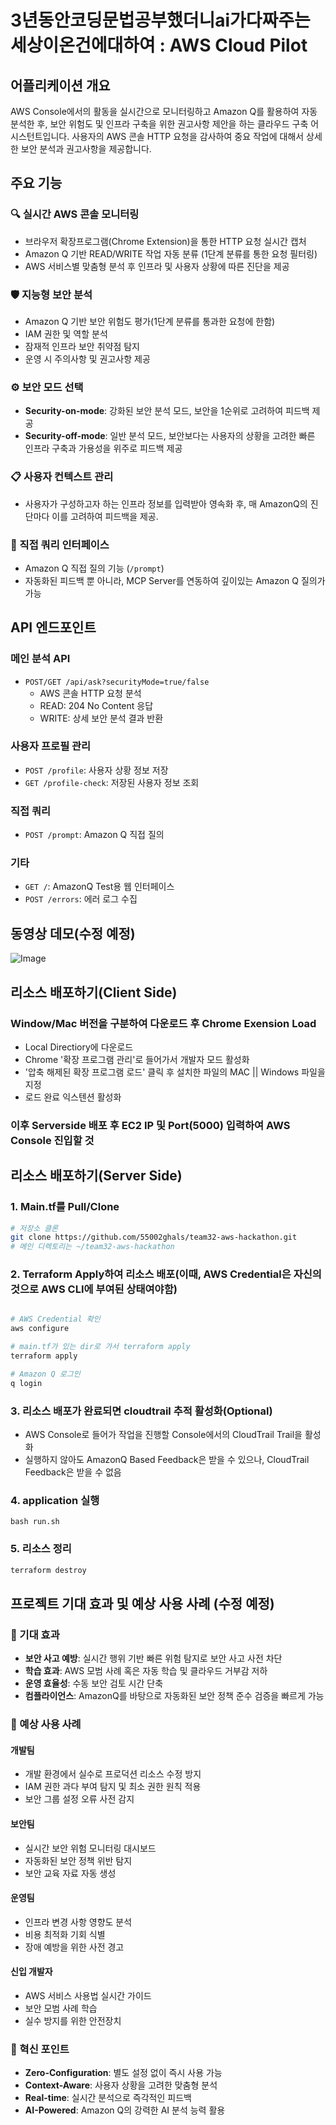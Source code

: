 # 3년동안코딩문법공부했더니ai가다짜주는세상이온건에대하여 : AWS Cloud Pilot

## 어플리케이션 개요

AWS Console에서의 활동을 실시간으로 모니터링하고 Amazon Q를 활용하여 자동 분석한 후, 보안 위험도 및 인프라 구축을 위한 권고사항 제안을 하는 클라우드 구축 어시스턴트입니다. 사용자의 AWS 콘솔 HTTP 요청을 감사하여 중요 작업에 대해서 상세한 보안 분석과 권고사항을 제공합니다.

## 주요 기능

### 🔍 실시간 AWS 콘솔 모니터링
- 브라우저 확장프로그램(Chrome Extension)을 통한 HTTP 요청 실시간 캡처
- Amazon Q 기반 READ/WRITE 작업 자동 분류 (1단계 분류를 통한 요청 필터링)
- AWS 서비스별 맞춤형 분석 후 인프라 및 사용자 상황에 따른 진단을 제공

### 🛡️ 지능형 보안 분석
- Amazon Q 기반 보안 위험도 평가(1단계 분류를 통과한 요청에 한함)
- IAM 권한 및 역할 분석
- 잠재적 인프라 보안 취약점 탐지
- 운영 시 주의사항 및 권고사항 제공

### ⚙️ 보안 모드 선택
- **Security-on-mode**: 강화된 보안 분석 모드, 보안을 1순위로 고려하여 피드백 제공
- **Security-off-mode**: 일반 분석 모드, 보안보다는 사용자의 상황을 고려한 빠른 인프라 구축과 가용성을 위주로 피드백 제공

### 📋 사용자 컨텍스트 관리
- 사용자가 구성하고자 하는 인프라 정보를 입력받아 영속화 후, 매 AmazonQ의 진단마다 이를 고려하여 피드백을 제공.

### 🚀 직접 쿼리 인터페이스
- Amazon Q 직접 질의 기능 (`/prompt`)
- 자동화된 피드백 뿐 아니라, MCP Server를 연동하여 깊이있는 Amazon Q 질의가 가능

## API 엔드포인트

### 메인 분석 API
- `POST/GET /api/ask?securityMode=true/false`
  - AWS 콘솔 HTTP 요청 분석
  - READ: 204 No Content 응답
  - WRITE: 상세 보안 분석 결과 반환

### 사용자 프로필 관리
- `POST /profile`: 사용자 상황 정보 저장
- `GET /profile-check`: 저장된 사용자 정보 조회

### 직접 쿼리
- `POST /prompt`: Amazon Q 직접 질의

### 기타
- `GET /`: AmazonQ Test용 웹 인터페이스
- `POST /errors`: 에러 로그 수집

## 동영상 데모(수정 예정)
![Image](https://github.com/user-attachments/assets/e801d7ee-32e4-4445-95d6-40c793fa5d0b)

## 리소스 배포하기(Client Side)

### Window/Mac 버전을 구분하여 다운로드 후 Chrome Exension Load
- Local Directiory에 다운로드
- Chrome '확장 프로그램 관리'로 들어가서 개발자 모드 활성화
- '압축 해제된 확장 프로그램 로드' 클릭 후 설치한 파일의 MAC || Windows 파일을 지정
- 로드 완료 익스텐션 활성화

### 이후 Serverside 배포 후 EC2 IP 및 Port(5000) 입력하여 AWS Console 진입할 것

## 리소스 배포하기(Server Side)

### 1. Main.tf를 Pull/Clone
```bash
# 저장소 클론
git clone https://github.com/55002ghals/team32-aws-hackathon.git
# 메인 디렉토리는 ~/team32-aws-hackathon
```

### 2. Terraform Apply하여 리소스 배포(이때, AWS Credential은 자신의 것으로 AWS CLI에 부여된 상태여야함)
```bash

# AWS Credential 확인
aws configure

# main.tf가 있는 dir로 가서 terraform apply
terraform apply

# Amazon Q 로그인
q login
```

### 3. 리소스 배포가 완료되면 cloudtrail 추적 활성화(Optional)
- AWS Console로 들어가 작업을 진행할 Console에서의 CloudTrail Trail을 활성화
- 실행하지 않아도 AmazonQ Based Feedback은 받을 수 있으나, CloudTrail Feedback은 받을 수 없음 

### 4. application 실행
```shell
bash run.sh
```

### 5. 리소스 정리
```bash
terraform destroy
```

## 프로젝트 기대 효과 및 예상 사용 사례 (수정 예정)

### 🎯 기대 효과
- **보안 사고 예방**: 실시간 행위 기반 빠른 위험 탐지로 보안 사고 사전 차단
- **학습 효과**: AWS 모범 사례 혹은 자동 학습 및 클라우드 거부감 저하
- **운영 효율성**: 수동 보안 검토 시간 단축
- **컴플라이언스**: AmazonQ를 바탕으로 자동화된 보안 정책 준수 검증을 빠르게 가능

### 💼 예상 사용 사례

#### 개발팀
- 개발 환경에서 실수로 프로덕션 리소스 수정 방지
- IAM 권한 과다 부여 탐지 및 최소 권한 원칙 적용
- 보안 그룹 설정 오류 사전 감지

#### 보안팀
- 실시간 보안 위험 모니터링 대시보드
- 자동화된 보안 정책 위반 탐지
- 보안 교육 자료 자동 생성

#### 운영팀
- 인프라 변경 사항 영향도 분석
- 비용 최적화 기회 식별
- 장애 예방을 위한 사전 경고

#### 신입 개발자
- AWS 서비스 사용법 실시간 가이드
- 보안 모범 사례 학습
- 실수 방지를 위한 안전장치

### 🌟 혁신 포인트
- **Zero-Configuration**: 별도 설정 없이 즉시 사용 가능
- **Context-Aware**: 사용자 상황을 고려한 맞춤형 분석
- **Real-time**: 실시간 분석으로 즉각적인 피드백
- **AI-Powered**: Amazon Q의 강력한 AI 분석 능력 활용
